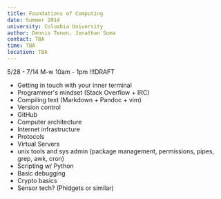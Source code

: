 ```yaml
---
title: Foundations of Computing 
date: Summer 2014
university: Columbia University
author: Dennis Tenen, Jonathan Soma
contact: TBA 
time: TBA 
location: TBA 
---
```


5/28 - 7/14
M-w 10am - 1pm
!!!DRAFT

- Getting in touch with your inner terminal  
- Programmer's mindset (Stack Overflow + IRC)  
- Compiling text (Markdown + Pandoc + vim)  
- Version control  
- GitHub  
- Computer architecture  
- Internet infrastructure  
- Protocols  
- Virtual Servers  
- unix tools and sys admin (package management, permissions, pipes, grep, awk, cron)  
- Scripting w/ Python  
- Basic debugging
- Crypto basics  
- Sensor tech? (Phidgets or similar)  
